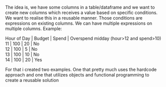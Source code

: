 The idea is, we have some columns in a table/dataframe
and we want to create new columns which receives a value based
on specific conditions. We want to realise this in a reusable manner.
Those conditions are expressions on existing columns.
We can have multiple expressions on multiple columns.
Example:

Hour of Day |   Budget    | Spend | Overspend midday (hour>12 and spend>10)  
    11      |     100     |  20   |   No  
    12      |     100     |  5    |   No  
    13      |     100     |  10   |   No  
    14      |     100     |  20   |   Yes  


For that i created two examples. One that pretty much uses the hardcode approach
and one that utilizes objects and functional programming to create a reusable solution
